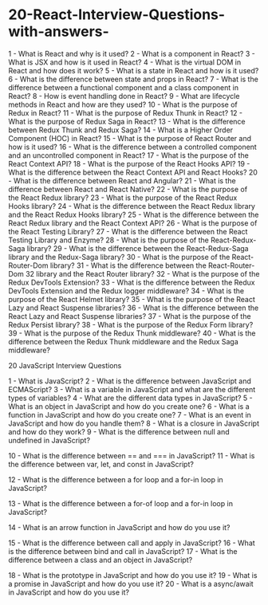 # 20-React-Interview-Questions-with-answers-


1 - What is React and why is it used?
2 - What is a component in React?
3 - What is JSX and how is it used in React?
4 - What is the virtual DOM in React and how does it work?
5 - What is a state in React and how is it used?
6 - What is the difference between state and props in React?
7 - What is the difference between a functional component and a class component in React?
8 - How is event handling done in React?
9 - What are lifecycle methods in React and how are they used?
10 - What is the purpose of Redux in React?
11 - What is the purpose of Redux Thunk in React?
12 - What is the purpose of Redux Saga in React?
13 - What is the difference between Redux Thunk and Redux Saga?
14 - What is a Higher Order Component (HOC) in React?
15 - What is the purpose of React Router and how is it used?
16 - What is the difference between a controlled component and an uncontrolled component in React?
17 - What is the purpose of the React Context API?
18 - What is the purpose of the React Hooks API?
19 - What is the difference between the React Context API and React Hooks?
20 - What is the difference between React and Angular?
21 - What is the difference between React and React Native?
22 - What is the purpose of the React Redux library?
23 - What is the purpose of the React Redux Hooks library?
24 - What is the difference between the React Redux library and the React Redux Hooks library?
25 - What is the difference between the React Redux library and the React Context API?
26 - What is the purpose of the React Testing Library?
27 - What is the difference between the React Testing Library and Enzyme?
28 - What is the purpose of the React-Redux-Saga library?
29 - What is the difference between the React-Redux-Saga library and the Redux-Saga library?
30 - What is the purpose of the React-Router-Dom library?
31 - What is the difference between the React-Router-Dom 32 library and the React Router library?
32 - What is the purpose of the Redux DevTools Extension?
33 - What is the difference between the Redux DevTools Extension and the Redux logger middleware?
34 - What is the purpose of the React Helmet library?
35 - What is the purpose of the React Lazy and React Suspense libraries?
36 - What is the difference between the React Lazy and React Suspense libraries?
37 - What is the purpose of the Redux Persist library?
38 - What is the purpose of the Redux Form library?
39 - What is the purpose of the Redux Thunk middleware?
40 - What is the difference between the Redux Thunk middleware and the Redux Saga middleware?

20 JavaScript Interview Questions

1 - What is JavaScript?
2 - What is the difference between JavaScript and ECMAScript?
3 - What is a variable in JavaScript and what are the different types of variables?
4 - What are the different data types in JavaScript?
5 - What is an object in JavaScript and how do you create one?
6 - What is a function in JavaScript and how do you create one?
7 - What is an event in JavaScript and how do you handle them?
8 - What is a closure in JavaScript and how do they work?
9 - What is the difference between null and undefined in JavaScript?

10 - What is the difference between == and === in JavaScript?
11 - What is the difference between var, let, and const in JavaScript?

12 - What is the difference between a for loop and a for-in loop in JavaScript?

13 - What is the difference between a for-of loop and a for-in loop in JavaScript?

14 - What is an arrow function in JavaScript and how do you use it?

15 - What is the difference between call and apply in JavaScript?
16 - What is the difference between bind and call in JavaScript?
17 - What is the difference between a class and an object in JavaScript?

18 - What is the prototype in JavaScript and how do you use it?
19 - What is a promise in JavaScript and how do you use it?
20 - What is a async/await in JavaScript and how do you use it?

